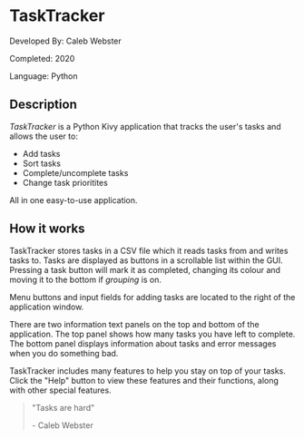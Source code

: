 # TaskTracker
Developed By: Caleb Webster

Completed: 2020

Language: Python

## Description
_TaskTracker_ is a Python Kivy application that tracks the user's tasks and allows the user to:
* Add tasks
* Sort tasks
* Complete/uncomplete tasks
* Change task prioritites

All in one easy-to-use application.
## How it works
TaskTracker stores tasks in a CSV file which it reads tasks from and writes tasks to. Tasks are displayed as buttons in a scrollable list within the GUI. Pressing a task button will mark it as completed, changing its colour and moving it to the bottom if _grouping_ is on.

Menu buttons and input fields for adding tasks are located to the right of the application window.

There are two information text panels on the top and bottom of the application. The top panel shows how many tasks you have left to complete. The bottom panel displays information about tasks and error messages when you do something bad.

TaskTracker includes many features to help you stay on top of your tasks. Click the "Help" button to view these features and their functions, along with other special features.
> "Tasks are hard"
>
> \- Caleb Webster
